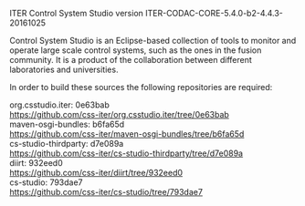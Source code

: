 ITER Control System Studio version ITER-CODAC-CORE-5.4.0-b2-4.4.3-20161025

Control System Studio is an Eclipse-based collection of tools
to monitor and operate large scale control systems, such as the
ones in the fusion community. It is a product of the collaboration
between different laboratories and universities.

In order to build these sources the following repositories are required:

org.csstudio.iter: 0e63bab  
<https://github.com/css-iter/org.csstudio.iter/tree/0e63bab>  
maven-osgi-bundles: b6fa65d  
<https://github.com/css-iter/maven-osgi-bundles/tree/b6fa65d>  
cs-studio-thirdparty: d7e089a  
<https://github.com/css-iter/cs-studio-thirdparty/tree/d7e089a>  
diirt: 932eed0  
<https://github.com/css-iter/diirt/tree/932eed0>  
cs-studio: 793dae7  
<https://github.com/css-iter/cs-studio/tree/793dae7>  
